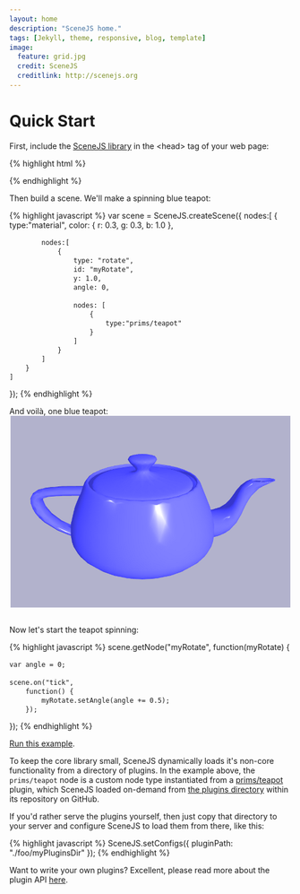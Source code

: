 ```yaml
---
layout: home
description: "SceneJS home."
tags: [Jekyll, theme, responsive, blog, template]
image:
  feature: grid.jpg
  credit: SceneJS
  creditlink: http://scenejs.org
---
```



# Quick Start

First, include the [SceneJS library](api/latest/scenejs.js) in the &lt;head&gt; tag of your web page:

{% highlight html %}
<script src="http://scenejs.org/api/latest/scenejs.js"></script>
{% endhighlight %}

Then build a scene. We'll make a spinning blue teapot:

{% highlight javascript %}
var scene = SceneJS.createScene({
    nodes:[
        {
            type:"material",
            color: { r: 0.3, g: 0.3, b: 1.0 },

            nodes:[
                {
                    type: "rotate",
                    id: "myRotate",
                    y: 1.0,
                    angle: 0,

                    nodes: [
                        {
                            type:"prims/teapot"
                        }
                    ]
                }
            ]
        }
    ]
});
{% endhighlight %}

And voilà, one blue teapot:
            <a href="examples.html?page=firstExample"
               target="other"> <img
                    style="display: block; margin-left: auto; margin-right: auto;" src="images/firstExample.png"/></a>
            <br>

Now let's start the teapot spinning:

{% highlight javascript %}
scene.getNode("myRotate", function(myRotate) {

    var angle = 0;

    scene.on("tick",
        function() {
            myRotate.setAngle(angle += 0.5);
        });
});
{% endhighlight %}

[Run this example](examples.html?page=firstExample).

To keep the core library small, SceneJS dynamically loads it's non-core functionality from a directory of
plugins. In the example above, the <code>prims/teapot</code> node is a custom node type instantiated
from a <a href="https://github.com/xeolabs/scenejs/tree/V3.1/api/latest/plugins/node/prims/teapot.js">prims/teapot</a>
plugin, which SceneJS loaded on-demand from <a href="https://github.com/xeolabs/scenejs/tree/V3.1/api/latest/plugins">the
plugins directory</a> within its repository on GitHub.

If you'd rather serve the plugins yourself, then just copy that directory to your server and configure SceneJS to load
them from there, like this:

{% highlight javascript %}
SceneJS.setConfigs({
    pluginPath: "./foo/myPluginsDir"
});
{% endhighlight %}

Want to write your own plugins? Excellent, please read more about the plugin API <a
 href="https://github.com/xeolabs/scenejs#plugin-api">here</a>.